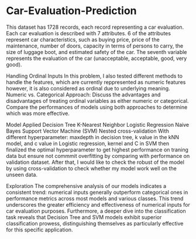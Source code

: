 # Car-Evaluation-Prediction
This dataset has 1728 records, each record representing a car evaluation. Each car evaluation is described with 7 attributes. 6 of the attributes represent car characteristics, such as buying price, price of the maintenance, number of doors, capacity in terms of persons to carry, the size of luggage boot, and estimated safety of the car. The seventh variable represents the evaluation of the car (unacceptable, acceptable, good, very good).

Handling Ordinal Inputs
In this problem, I also tested different methods to handle the features, which are currently reppresented as numeric features however, it is also considered as ordinal due to underlying meaning.
Numeric vs. Categorical Approach: Discuss the advantages and disadvantages of treating ordinal variables as either numeric or categorical. Compare the performances of models using both approaches to determine which was more effective.

Model Applied
Decision Tree
K-Nearest Neighbor
Logistic Regression
Naive Bayes
Support Vector Machine (SVM)
Nested cross-validation
With different hyperparameter: maxdepth in decision tree, k value in the kNN model, and c value in Logistic regression, kernel and C in SVM then finalized the optimal hyperparameter to get highest performance on traning data but ensure not commmit overfitting by comparing with performance on validation dataset. After that, I would like to check the robust of the model by using cross-validation to check whether my model work well on the unseen data.

Exploration
The comprehensive analysis of our models indicates a consistent trend: numerical inputs generally outperform categorical ones in performance metrics across most models and various classes. This trend underscores the greater efficiency and effectiveness of numerical inputs for car evaluation purposes. Furthermore, a deeper dive into the classification task reveals that Decision Tree and SVM models exhibit superior classification prowess, distinguishing themselves as particularly effective for this specific application.

